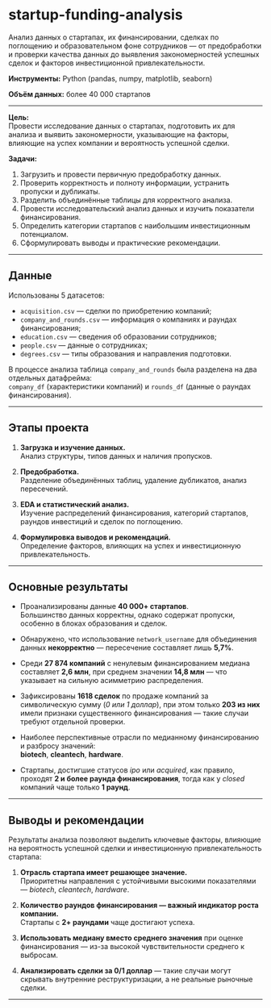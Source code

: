 # startup-funding-analysis
Анализ данных о стартапах, их финансировании, сделках по поглощению и образовательном фоне сотрудников — от предобработки и проверки качества данных до выявления закономерностей успешных сделок и факторов инвестиционной привлекательности.

**Инструменты:** Python (pandas, numpy, matplotlib, seaborn)

**Объём данных:** более 40 000 стартапов  

---

**Цель:**  
Провести исследование данных о стартапах, подготовить их для анализа и выявить закономерности, указывающие на факторы, влияющие на успех компании и вероятность успешной сделки.

**Задачи:**  
1. Загрузить и провести первичную предобработку данных.  
2. Проверить корректность и полноту информации, устранить пропуски и дубликаты.  
3. Разделить объединённые таблицы для корректного анализа.  
4. Провести исследовательский анализ данных и изучить показатели финансирования.  
5. Определить категории стартапов с наибольшим инвестиционным потенциалом.  
6. Сформулировать выводы и практические рекомендации.

---

## Данные

Использованы 5 датасетов:

- `acquisition.csv` — сделки по приобретению компаний;  
- `company_and_rounds.csv` — информация о компаниях и раундах финансирования;  
- `education.csv` — сведения об образовании сотрудников;  
- `people.csv` — данные о сотрудниках;  
- `degrees.csv` — типы образования и направления подготовки.  

В процессе анализа таблица `company_and_rounds` была разделена на два отдельных датафрейма:  
`company_df` (характеристики компаний) и `rounds_df` (данные о раундах финансирования).  

---

## Этапы проекта

1. **Загрузка и изучение данных.**  
   Анализ структуры, типов данных и наличия пропусков.  

2. **Предобработка.**  
   Разделение объединённых таблиц, удаление дубликатов, анализ пересечений.  

3. **EDA и статистический анализ.**  
   Изучение распределений финансирования, категорий стартапов, раундов инвестиций и сделок по поглощению.  

4. **Формулировка выводов и рекомендаций.**  
   Определение факторов, влияющих на успех и инвестиционную привлекательность.  

---

## Основные результаты

- Проанализированы данные **40 000+ стартапов**.  
  Большинство данных корректны, однако содержат пропуски, особенно в блоках образования и сделок.  

- Обнаружено, что использование `network_username` для объединения данных **некорректно** — пересечение составляет лишь **5,7%**.  

- Среди **27 874 компаний** с ненулевым финансированием медиана составляет **2,6 млн**, при среднем значении **14,8 млн** — что указывает на сильную асимметрию распределения.  

- Зафиксированы **1618 сделок** по продаже компаний за символическую сумму (*0 или 1 доллар*), при этом только **203 из них** имели признаки существенного финансирования — такие случаи требуют отдельной проверки.  

- Наиболее перспективные отрасли по медианному финансированию и разбросу значений:  
  **biotech**, **cleantech**, **hardware**.  

- Стартапы, достигшие статусов *ipo* или *acquired*, как правило, проходят **2 и более раунда финансирования**, тогда как у *closed* компаний чаще только **1 раунд**.  

---

## Выводы и рекомендации

Результаты анализа позволяют выделить ключевые факторы, влияющие на вероятность успешной сделки и инвестиционную привлекательность стартапа:

1. **Отрасль стартапа имеет решающее значение.**  
   Приоритетны направления с устойчивыми высокими показателями — *biotech*, *cleantech*, *hardware*.  

2. **Количество раундов финансирования — важный индикатор роста компании.**  
   Стартапы с **2+ раундами** чаще достигают успеха.  

3. **Использовать медиану вместо среднего значения** при оценке финансирования — из-за высокой чувствительности среднего к выбросам.  

4. **Анализировать сделки за 0/1 доллар** — такие случаи могут скрывать внутренние реструктуризации, а не реальные рыночные сделки.  

---
